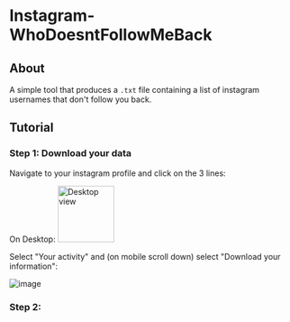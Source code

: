 # Instagram- WhoDoesntFollowMeBack

## About
A simple tool that produces a `.txt` file containing a list of instagram usernames that don't follow you back.

## Tutorial

### Step 1: Download your data

Navigate to your instagram profile and click on the 3 lines:

On Desktop:
<img src="https://github.com/user-attachments/assets/02d83dd0-e4ff-4bb3-afed-ab36099e5f15" alt="Desktop view" width="100">

Select "Your activity" and (on mobile scroll down) select "Download your information":

![image](https://github.com/user-attachments/assets/53e761bb-8d84-4c5b-8db9-3d27d1def8de)







### Step 2:
